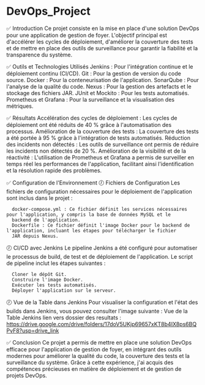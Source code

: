 # DevOps_Project
✅ Introduction
    Ce projet consiste en la mise en place d'une solution DevOps pour une application de gestion de foyer. L'objectif principal est   
    d'accélérer les cycles de déploiement, d'améliorer la couverture des tests et de mettre en place des outils de surveillance pour 
    garantir la fiabilité et la transparence du système.

✅ Outils et Technologies Utilisés
      Jenkins : Pour l'intégration continue et le déploiement continu (CI/CD).
      Git : Pour la gestion de version du code source.
      Docker : Pour la conteneurisation de l'application.
      SonarQube : Pour l'analyse de la qualité du code.
      Nexus : Pour la gestion des artefacts et le stockage des fichiers JAR.
      JUnit et Mockito : Pour les tests automatisés.
      Prometheus et Grafana : Pour la surveillance et la visualisation des métriques.
      
✅ Résultats
      Accélération des cycles de déploiement : Les cycles de déploiement ont été réduits de 40 % grâce à l'automatisation des processus.
      Amélioration de la couverture des tests : La couverture des tests a été portée à 95 % grâce à l'intégration de tests automatisés.
      Réduction des incidents non détectés : Les outils de surveillance ont permis de réduire les incidents non détectés de 20 %.
      Amélioration de la visibilité et de la réactivité : L'utilisation de Prometheus et Grafana a permis de surveiller en temps réel 
      les performances de l'application, facilitant ainsi l'identification et la résolution rapide des problèmes.
      
✅ Configuration de l'Environnement
🕖 Fichiers de Configuration
Les fichiers de configuration nécessaires pour le déploiement de l'application sont inclus dans le projet :

      docker-compose.yml : Ce fichier définit les services nécessaires pour l'application, y compris la base de données MySQL et le 
      backend de l'application.
      Dockerfile : Ce fichier définit l'image Docker pour le backend de l'application, incluant les étapes pour télécharger le fichier 
      JAR depuis Nexus.

🕖 CI/CD avec Jenkins
Le pipeline Jenkins a été configuré pour automatiser le processus de build, de test et de déploiement de l'application. Le script de pipeline inclut les étapes suivantes :

      Cloner le dépôt Git.
      Construire l'image Docker.
      Exécuter les tests automatisés.
      Déployer l'application sur le serveur.

🕖 Vue de la Table dans Jenkins
Pour visualiser la configuration et l'état des builds dans Jenkins, vous pouvez consulter l'image suivante :
Vue de la Table Jenkins
    lien vers dossier des resultats : https://drive.google.com/drive/folders/17doV5UKjp69657xKT8b4IX8ps6BQPvF8?usp=drive_link
    
✅ Conclusion
      Ce projet a permis de mettre en place une solution DevOps efficace pour l'application de gestion de foyer, en intégrant des outils 
      modernes pour améliorer la qualité du code, la couverture des tests et la surveillance du système. Grâce à cette expérience, j'ai 
      acquis des compétences précieuses en matière de déploiement et de gestion de projets DevOps.

